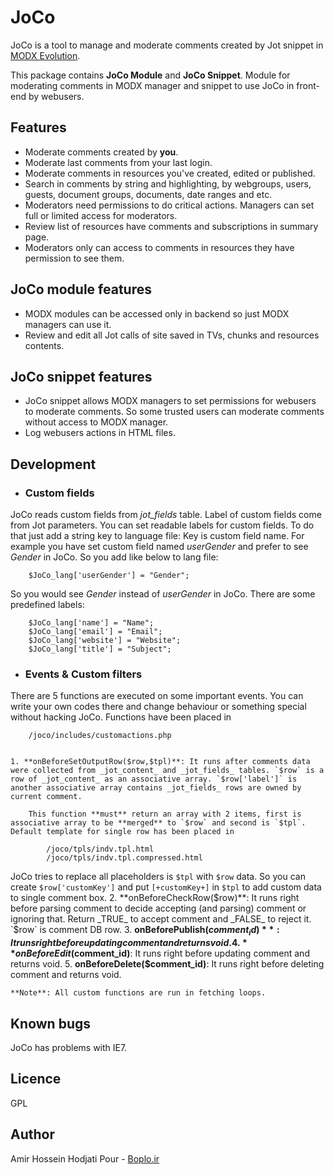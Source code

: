 # JoCo 
JoCo is a tool to manage and moderate comments created by Jot snippet in [MODX Evolution](http://modx.com/evolution/).

This package contains **JoCo Module** and **JoCo Snippet**. Module for moderating comments in MODX manager and snippet to use JoCo in front-end by webusers.


## Features
* Moderate comments created by **you**.
* Moderate last comments from your last login.
* Moderate comments in resources you've created, edited or published.
* Search in comments by string and highlighting, by webgroups, users, guests, document groups, documents, date ranges and etc.
* Moderators need permissions to do critical actions. Managers can set full or limited access for moderators.
* Review list of resources have comments and subscriptions in summary page.
* Moderators only can access to comments in resources they have permission to see them.


## JoCo module features
* MODX modules can be accessed only in backend so just MODX managers can use it.
* Review and edit all Jot calls of site saved in TVs, chunks and resources contents.


## JoCo snippet features
* JoCo snippet allows MODX managers to set permissions for webusers to moderate comments. So some trusted users can moderate comments without access to MODX manager.
* Log webusers actions in HTML files.



## Development
* ### Custom fields
JoCo reads custom fields from _jot_fields_ table. Label of custom fields come from Jot parameters. You can set readable labels for custom fields. To do that just add a string key to language file: Key is custom field name.
For example you have set custom field named _userGender_ and prefer to see _Gender_ in JoCo. So you add like below to lang file:

		$JoCo_lang['userGender'] = "Gender";
So you would see _Gender_ instead of _userGender_ in JoCo.
There are some predefined labels:
		
		$JoCo_lang['name'] = "Name";
		$JoCo_lang['email'] = "Email";
		$JoCo_lang['website'] = "Website";
		$JoCo_lang['title'] = "Subject";
* ### Events & Custom filters
There are 5 functions are executed on some important events. You can write your own codes there and change behaviour or something special without hacking JoCo.
Functions have been placed in

		/joco/includes/customactions.php


 	1. **onBeforeSetOutputRow($row,$tpl)**: It runs after comments data were collected from _jot_content_ and _jot_fields_ tables. `$row` is a row of _jot_content_ as an associative array. `$row['label']` is another associative array contains _jot_fields_ rows are owned by current comment.

		This function **must** return an array with 2 items, first is associative array to be **merged** to `$row` and second is `$tpl`. Default template for single row has been placed in

			/joco/tpls/indv.tpl.html
			/joco/tpls/indv.tpl.compressed.html
JoCo tries to replace all placeholders is `$tpl` with `$row` data. So you can create `$row['customKey']` and put `[+customKey+]` in `$tpl` to add custom data to single comment box.
	2. **onBeforeCheckRow($row)**: It runs right before parsing comment to decide accepting (and parsing) comment or ignoring that. Return _TRUE_ to accept comment and _FALSE_ to reject it. `$row` is comment DB row.
	3. **onBeforePublish($comment_id)**: It runs right before updating comment and returns void.
	4. **onBeforeEdit($comment_id)**: It runs right before updating comment and returns void.
	5. **onBeforeDelete($comment_id)**: It runs right before deleting comment and returns void.

	**Note**: All custom functions are run in fetching loops.

## Known bugs
JoCo has problems with IE7.

## Licence
GPL

## Author
Amir Hossein Hodjati Pour - [Boplo.ir](http://boplo.ir)

